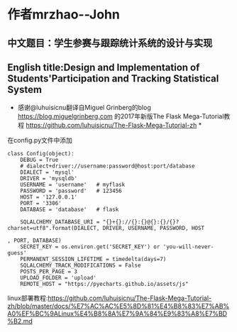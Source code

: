 # 作者mrzhao--John

## 中文题目：学生参赛与跟踪统计系统的设计与实现

## English title:Design and Implementation of Students'Participation and Tracking Statistical System

* 感谢@luhuisicnu翻译自Miguel Grinberg的blog https://blog.miguelgrinberg.com 的2017年新版The Flask Mega-Tutorial教程
https://github.com/luhuisicnu/The-Flask-Mega-Tutorial-zh *

在config.py文件中添加

    class Config(object):
        DEBUG = True
        # dialect+driver://username:password@host:port/database
        DIALECT = 'mysql'
        DRIVER = 'mysqldb'
        USERNAME = 'username'   # myflask
        PASSWORD = 'password'   # 123456
        HOST = '127.0.0.1'
        PORT = '3306'
        DATABASE = 'database'   # flask
    
        SQLALCHEMY_DATABASE_URI = "{}+{}://{}:{}@{}:{}/{}?charset=utf8".format(DIALECT, DRIVER, USERNAME, PASSWORD, HOST
                                                                               , PORT, DATABASE)
        SECRET_KEY = os.environ.get('SECRET_KEY') or 'you-will-never-guess'
        PERMANENT_SESSION_LIFETIME = timedelta(days=7)
        SQLALCHEMY_TRACK_MODIFICATIONS = False
        POSTS_PER_PAGE = 3
        UPLOAD_FOLDER = 'upload'
        REMOTE_HOST = "https://pyecharts.github.io/assets/js"

linux部署教程:https://github.com/luhuisicnu/The-Flask-Mega-Tutorial-zh/blob/master/docs/%E7%AC%AC%E5%8D%81%E4%B8%83%E7%AB%A0%EF%BC%9ALinux%E4%B8%8A%E7%9A%84%E9%83%A8%E7%BD%B2.md
